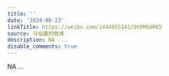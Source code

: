 ```yaml
---
title: ''
date: '2024-08-23'
linkTitle: https://weibo.com/1444865141/OtDM60RK5
source: 马伯庸的微博
description: NA ...
disable_comments: true
---
```

NA ...